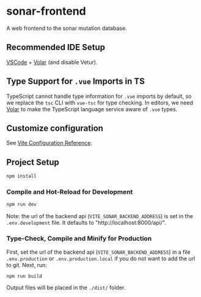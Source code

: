 # sonar-frontend

A web frontend to the sonar mutation database.

## Recommended IDE Setup

[VSCode](https://code.visualstudio.com/) + [Volar](https://marketplace.visualstudio.com/items?itemName=Vue.volar) (and disable Vetur).

## Type Support for `.vue` Imports in TS

TypeScript cannot handle type information for `.vue` imports by default, so we replace the `tsc` CLI with `vue-tsc` for type checking. In editors, we need [Volar](https://marketplace.visualstudio.com/items?itemName=Vue.volar) to make the TypeScript language service aware of `.vue` types.

## Customize configuration

See [Vite Configuration Reference](https://vitejs.dev/config/).

## Project Setup

```sh
npm install
```

### Compile and Hot-Reload for Development

```sh
npm run dev
```

Note: the url of the backend api (`VITE_SONAR_BACKEND_ADDRESS`) is set in the `.env.development` file. It defaults to "http://localhost:8000/api/".

### Type-Check, Compile and Minify for Production

First, set the url of the backend api (`VITE_SONAR_BACKEND_ADDRESS`) in a file `.env.production` or `.env.production.local` if you do not want to add the url to git. Next, run:

```sh
npm run build
```

Output files will be placed in the `./dist/` folder.
